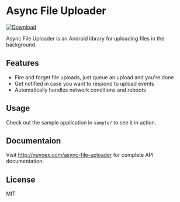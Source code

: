 # Async File Uploader

[![Download](https://api.bintray.com/packages/dilipvinu/maven/async-file-uploader/images/download.svg) ](https://bintray.com/dilipvinu/maven/async-file-uploader/_latestVersion)

Async File Uploader is an Android library for uploading files in the background.

Features
----
 - Fire and forget file uploads, just queue an upload and you're done
 - Get notified in case you want to respond to upload events
 - Automatically handles network conditions and reboots

Usage
----
Check out the sample application in `sample/` to see it in action.

Documentaion
----
Visit http://nuvoex.com/async-file-uploader for complete API documentation.
 
License
----
MIT
